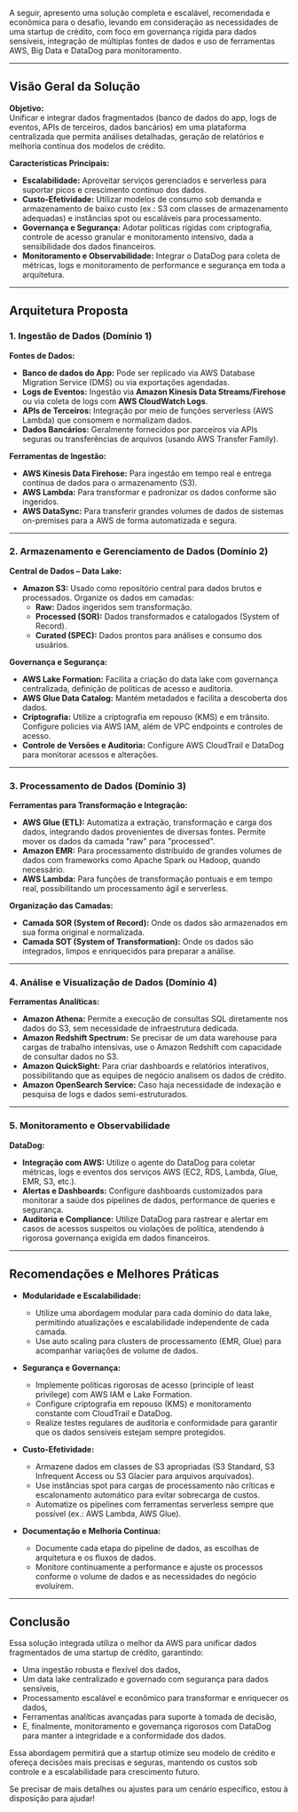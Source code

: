 A seguir, apresento uma solução completa e escalável, recomendada e econômica para o desafio, levando em consideração as necessidades de uma startup de crédito, com foco em governança rígida para dados sensíveis, integração de múltiplas fontes de dados e uso de ferramentas AWS, Big Data e DataDog para monitoramento.

---

## Visão Geral da Solução

**Objetivo:**  
Unificar e integrar dados fragmentados (banco de dados do app, logs de eventos, APIs de terceiros, dados bancários) em uma plataforma centralizada que permita análises detalhadas, geração de relatórios e melhoria contínua dos modelos de crédito.

**Características Principais:**

- **Escalabilidade:** Aproveitar serviços gerenciados e serverless para suportar picos e crescimento contínuo dos dados.  
- **Custo-Efetividade:** Utilizar modelos de consumo sob demanda e armazenamento de baixo custo (ex.: S3 com classes de armazenamento adequadas) e instâncias spot ou escaláveis para processamento.  
- **Governança e Segurança:** Adotar políticas rígidas com criptografia, controle de acesso granular e monitoramento intensivo, dada a sensibilidade dos dados financeiros.  
- **Monitoramento e Observabilidade:** Integrar o DataDog para coleta de métricas, logs e monitoramento de performance e segurança em toda a arquitetura.

---

## Arquitetura Proposta

### 1. Ingestão de Dados (Domínio 1)

**Fontes de Dados:**

- **Banco de dados do App:** Pode ser replicado via AWS Database Migration Service (DMS) ou via exportações agendadas.
- **Logs de Eventos:** Ingestão via **Amazon Kinesis Data Streams/Firehose** ou via coleta de logs com **AWS CloudWatch Logs**.
- **APIs de Terceiros:** Integração por meio de funções serverless (AWS Lambda) que consomem e normalizam dados.
- **Dados Bancários:** Geralmente fornecidos por parceiros via APIs seguras ou transferências de arquivos (usando AWS Transfer Family).

**Ferramentas de Ingestão:**

- **AWS Kinesis Data Firehose:** Para ingestão em tempo real e entrega contínua de dados para o armazenamento (S3).
- **AWS Lambda:** Para transformar e padronizar os dados conforme são ingeridos.
- **AWS DataSync:** Para transferir grandes volumes de dados de sistemas on-premises para a AWS de forma automatizada e segura.

---

### 2. Armazenamento e Gerenciamento de Dados (Domínio 2)

**Central de Dados – Data Lake:**

- **Amazon S3:** Usado como repositório central para dados brutos e processados. Organize os dados em camadas:
  - **Raw:** Dados ingeridos sem transformação.
  - **Processed (SOR):** Dados transformados e catalogados (System of Record).
  - **Curated (SPEC):** Dados prontos para análises e consumo dos usuários.

**Governança e Segurança:**

- **AWS Lake Formation:** Facilita a criação do data lake com governança centralizada, definição de políticas de acesso e auditoria.
- **AWS Glue Data Catalog:** Mantém metadados e facilita a descoberta dos dados.
- **Criptografia:** Utilize a criptografia em repouso (KMS) e em trânsito. Configure policies via AWS IAM, além de VPC endpoints e controles de acesso.
- **Controle de Versões e Auditoria:** Configure AWS CloudTrail e DataDog para monitorar acessos e alterações.

---

### 3. Processamento de Dados (Domínio 3)

**Ferramentas para Transformação e Integração:**

- **AWS Glue (ETL):** Automatiza a extração, transformação e carga dos dados, integrando dados provenientes de diversas fontes. Permite mover os dados da camada "raw" para "processed".
- **Amazon EMR:** Para processamento distribuído de grandes volumes de dados com frameworks como Apache Spark ou Hadoop, quando necessário.
- **AWS Lambda:** Para funções de transformação pontuais e em tempo real, possibilitando um processamento ágil e serverless.

**Organização das Camadas:**

- **Camada SOR (System of Record):** Onde os dados são armazenados em sua forma original e normalizada.
- **Camada SOT (System of Transformation):** Onde os dados são integrados, limpos e enriquecidos para preparar a análise.

---

### 4. Análise e Visualização de Dados (Domínio 4)

**Ferramentas Analíticas:**

- **Amazon Athena:** Permite a execução de consultas SQL diretamente nos dados do S3, sem necessidade de infraestrutura dedicada.
- **Amazon Redshift Spectrum:** Se precisar de um data warehouse para cargas de trabalho intensivas, use o Amazon Redshift com capacidade de consultar dados no S3.
- **Amazon QuickSight:** Para criar dashboards e relatórios interativos, possibilitando que as equipes de negócio analisem os dados de crédito.
- **Amazon OpenSearch Service:** Caso haja necessidade de indexação e pesquisa de logs e dados semi-estruturados.

---

### 5. Monitoramento e Observabilidade

**DataDog:**

- **Integração com AWS:** Utilize o agente do DataDog para coletar métricas, logs e eventos dos serviços AWS (EC2, RDS, Lambda, Glue, EMR, S3, etc.).
- **Alertas e Dashboards:** Configure dashboards customizados para monitorar a saúde dos pipelines de dados, performance de queries e segurança.  
- **Auditoria e Compliance:** Utilize DataDog para rastrear e alertar em casos de acessos suspeitos ou violações de política, atendendo à rigorosa governança exigida em dados financeiros.

---

## Recomendações e Melhores Práticas

- **Modularidade e Escalabilidade:**  
  - Utilize uma abordagem modular para cada domínio do data lake, permitindo atualizações e escalabilidade independente de cada camada.
  - Use auto scaling para clusters de processamento (EMR, Glue) para acompanhar variações de volume de dados.

- **Segurança e Governança:**  
  - Implemente políticas rigorosas de acesso (principle of least privilege) com AWS IAM e Lake Formation.
  - Configure criptografia em repouso (KMS) e monitoramento constante com CloudTrail e DataDog.
  - Realize testes regulares de auditoria e conformidade para garantir que os dados sensíveis estejam sempre protegidos.

- **Custo-Efetividade:**  
  - Armazene dados em classes de S3 apropriadas (S3 Standard, S3 Infrequent Access ou S3 Glacier para arquivos arquivados).
  - Use instâncias spot para cargas de processamento não críticas e escalonamento automático para evitar sobrecarga de custos.
  - Automatize os pipelines com ferramentas serverless sempre que possível (ex.: AWS Lambda, AWS Glue).

- **Documentação e Melhoria Contínua:**  
  - Documente cada etapa do pipeline de dados, as escolhas de arquitetura e os fluxos de dados.
  - Monitore continuamente a performance e ajuste os processos conforme o volume de dados e as necessidades do negócio evoluírem.

---

## Conclusão

Essa solução integrada utiliza o melhor da AWS para unificar dados fragmentados de uma startup de crédito, garantindo:

- Uma ingestão robusta e flexível dos dados,
- Um data lake centralizado e governado com segurança para dados sensíveis,
- Processamento escalável e econômico para transformar e enriquecer os dados,
- Ferramentas analíticas avançadas para suporte à tomada de decisão,
- E, finalmente, monitoramento e governança rigorosos com DataDog para manter a integridade e a conformidade dos dados.

Essa abordagem permitirá que a startup otimize seu modelo de crédito e ofereça decisões mais precisas e seguras, mantendo os custos sob controle e a escalabilidade para crescimento futuro.

Se precisar de mais detalhes ou ajustes para um cenário específico, estou à disposição para ajudar!
